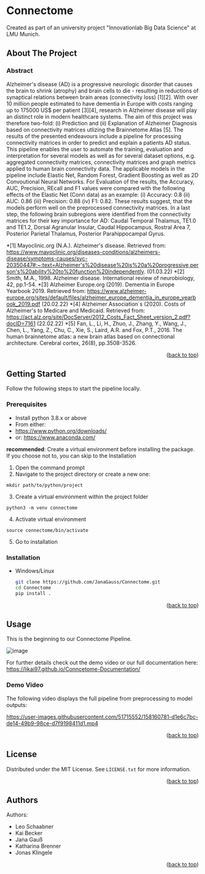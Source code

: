 <div id="top"></div>

# Connectome

Created as part of an university project "Innovationlab Big Data Science" at LMU Munich.


<!-- ABOUT THE PROJECT -->
## About The Project

### Abstract

Alzheimer's disease (AD) is a progressive neurologic disorder that causes the brain to shrink (atrophy) and brain cells to die - resulting in reductions of synaptical relations between brain areas (connectivity loss) [1][2]. With over 10 million people estimated to have dementia in Europe with costs ranging up to 175000 US$ per patient [3][4], research in Alzheimer disease will play an distinct role in modern healthcare systems. The aim of this project was therefore two-fold: (i) Prediction  and (ii) Explanation of Alzheimer Diagnosis based on connectivity matrices utlizing the Brainnetome Atlas [5]. The results of the presented endeavours include a pipeline for processing connectivity matrices in order to predict and explain a patients AD status. This pipeline enables the user to automate the training, evaluation and interpretation for several models as well as for several dataset options, e.g. aggregated connectivity matrices, connectivity matrices and graph metrics applied to human brain connectivity data. The applicable models in the pipeline include Elastic Net, Random Forest, Gradient Boosting as well as 2D Convoutional Neural Networks. For Evaluation of the results, the Accuracy, AUC, Precision, REcall and F1 values were compared with the following effects of the Elastic Net (Conn data) as an example: (i) Accuracy: 0.8 (ii) AUC: 0.86 (iii) Precision: 0.88 (iv) F1: 0.82. These results suggest, that the models perform well on the preprocessed connectivity matrices. In a last step, the following brain subregions were identified from the connectivity matrices for their key importance for AD: Caudal Temporal Thalamus, TE1.0 and TE1.2, Dorsal Agranular Insular, Caudal Hippocampus, Rostral Area 7, Posterior Parietal Thalamus, Posterior Parahippocampal Gyrus.





*[1] Mayoclinic.org (N.A.). Alzheimer's disease. Retrieved from: https://www.mayoclinic.org/diseases-conditions/alzheimers-disease/symptoms-causes/syc-20350447#:~:text=Alzheimer's%20disease%20is%20a%20progressive,person's%20ability%20to%20function%20independently. (01.03.22)
*[2] Smith, M.A., 1998. Alzheimer disease. International review of neurobiology, 42, pp.1-54.
*[3] Alzheimer Europe.org (2019). Dementia in Europe Yearbook 2019. Retrieved from: https://www.alzheimer-europe.org/sites/default/files/alzheimer_europe_dementia_in_europe_yearbook_2019.pdf (20.02.22)
*[4] Alzheimer Association´s  (2020). Costs of Alzheimer's to Medicare and Medicaid. Retrieved from: https://act.alz.org/site/DocServer/2012_Costs_Fact_Sheet_version_2.pdf?docID=7161 (22.02.22)
*[5] Fan, L., Li, H., Zhuo, J., Zhang, Y., Wang, J., Chen, L., Yang, Z., Chu, C., Xie, S., Laird, A.R. and Fox, P.T., 2016. The human brainnetome atlas: a new brain atlas based on connectional architecture. Cerebral cortex, 26(8), pp.3508-3526.


<p align="right">(<a href="#top">back to top</a>)</p>

<!-- GETTING STARTED -->
## Getting Started

Follow the following steps to start the pipeline locally. 

### Prerequisites

* Install python 3.8.x or above 
* From either:
* https://www.python.org/downloads/ 
* or: https://www.anaconda.com/

**recommended**: Create a virtual environment before installing the package. If you choose not to, you can skip to the Installation
1. Open the command prompt
2. Navigate to the project directory or create a new one:
```
mkdir path/to/python/project
```
3. Create a virtual environment within the project folder
```
python3 -m venv connectome
```
4. Activate virtual environment
```
source connectome/bin/activate
```
5. Go to installation


### Installation

* Windows/Linux
  ```sh
  git clone https://github.com/JanaGauss/Connectome.git
  cd Connectome
  pip install .
  ```



<p align="right">(<a href="#top">back to top</a>)</p>




<!-- USAGE -->
## Usage

This is the beginning to our Connectome Pipeline. 

![image](https://user-images.githubusercontent.com/60140124/158218222-08377392-b718-4c03-8f85-7e911f67f323.png)

For further details check out the demo video or our full documentation here: https://likai97.github.io/Conncetome-Documentation/

### Demo Video

The following video displays the full pipeline from preprocessing to model outputs:

https://user-images.githubusercontent.com/51715552/158160781-d1e6c7bc-de14-49b9-98ce-d7f9198411d1.mp4


<p align="right">(<a href="#top">back to top</a>)</p>


<!-- LICENSE -->
## License

Distributed under the MIT License. See `LICENSE.txt` for more information.

<p align="right">(<a href="#top">back to top</a>)</p>


<!-- LICENSE -->
## Authors

Authors:

* Leo Schaabner
* Kai Becker
* Jana Gauß
* Katharina Brenner
* Jonas Klingele

<p align="right">(<a href="#top">back to top</a>)</p>
